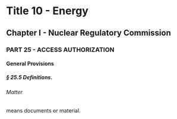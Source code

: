 
# Title 10 - Energy
## Chapter I - Nuclear Regulatory Commission
### PART 25 - ACCESS AUTHORIZATION
#### General Provisions
##### § 25.5 Definitions.
###### Matter

means documents or material.
